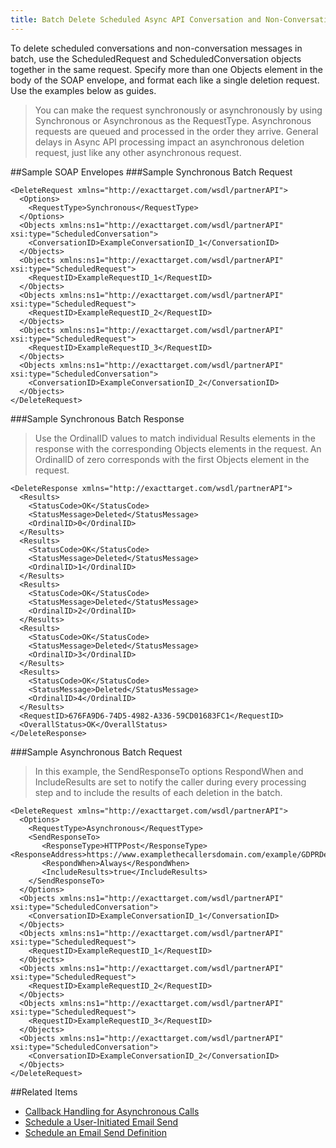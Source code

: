 ```yaml
---
title: Batch Delete Scheduled Async API Conversation and Non-Conversation Messages
---
```

To delete scheduled conversations and non-conversation messages in batch, use the ScheduledRequest and ScheduledConversation objects together in the same request. Specify more than one Objects element in the body of the SOAP envelope, and format each like a single deletion request. Use the examples below as guides.

> You can make the request synchronously or asynchronously by using Synchronous or Asynchronous as the RequestType. Asynchronous requests are queued and processed in the order they arrive. General delays in Async API processing impact an asynchronous deletion request, just like any other asynchronous request.

##Sample SOAP Envelopes
###Sample Synchronous Batch Request
```
<DeleteRequest xmlns="http://exacttarget.com/wsdl/partnerAPI">
  <Options>
    <RequestType>Synchronous</RequestType>
  </Options>
  <Objects xmlns:ns1="http://exacttarget.com/wsdl/partnerAPI" xsi:type="ScheduledConversation">
    <ConversationID>ExampleConversationID_1</ConversationID>
  </Objects>
  <Objects xmlns:ns1="http://exacttarget.com/wsdl/partnerAPI" xsi:type="ScheduledRequest">
    <RequestID>ExampleRequestID_1</RequestID>
  </Objects>
  <Objects xmlns:ns1="http://exacttarget.com/wsdl/partnerAPI" xsi:type="ScheduledRequest">
    <RequestID>ExampleRequestID_2</RequestID>
  </Objects>
  <Objects xmlns:ns1="http://exacttarget.com/wsdl/partnerAPI" xsi:type="ScheduledRequest">
    <RequestID>ExampleRequestID_3</RequestID>
  </Objects>
  <Objects xmlns:ns1="http://exacttarget.com/wsdl/partnerAPI" xsi:type="ScheduledConversation">
    <ConversationID>ExampleConversationID_2</ConversationID>
  </Objects>
</DeleteRequest>
```

###Sample Synchronous Batch Response
> Use the OrdinalID values to match individual Results elements in the response with the corresponding Objects elements in the request. An OrdinalID of zero corresponds with the first Objects element in the request.

```
<DeleteResponse xmlns="http://exacttarget.com/wsdl/partnerAPI">
  <Results>
    <StatusCode>OK</StatusCode>
    <StatusMessage>Deleted</StatusMessage>
    <OrdinalID>0</OrdinalID>
  </Results>
  <Results>
    <StatusCode>OK</StatusCode>
    <StatusMessage>Deleted</StatusMessage>
    <OrdinalID>1</OrdinalID>
  </Results>
  <Results>
    <StatusCode>OK</StatusCode>
    <StatusMessage>Deleted</StatusMessage>
    <OrdinalID>2</OrdinalID>
  </Results>
  <Results>
    <StatusCode>OK</StatusCode>
    <StatusMessage>Deleted</StatusMessage>
    <OrdinalID>3</OrdinalID>
  </Results>
  <Results>
    <StatusCode>OK</StatusCode>
    <StatusMessage>Deleted</StatusMessage>
    <OrdinalID>4</OrdinalID>
  </Results>
  <RequestID>676FA9D6-74D5-4982-A336-59CD01683FC1</RequestID>
  <OverallStatus>OK</OverallStatus>
</DeleteResponse>
```

###Sample Asynchronous Batch Request
> In this example, the SendResponseTo options RespondWhen and IncludeResults are set to notify the caller during every processing step and to include the results of each deletion in the batch.

```
<DeleteRequest xmlns="http://exacttarget.com/wsdl/partnerAPI">
  <Options>
    <RequestType>Asynchronous</RequestType>
    <SendResponseTo>
       <ResponseType>HTTPPost</ResponseType>
<ResponseAddress>https://www.examplethecallersdomain.com/example/GDPRDeletionResponse</ResponseAddress>
       <RespondWhen>Always</RespondWhen>
       <IncludeResults>true</IncludeResults>
    </SendResponseTo>
  </Options>
  <Objects xmlns:ns1="http://exacttarget.com/wsdl/partnerAPI" xsi:type="ScheduledConversation">
    <ConversationID>ExampleConversationID_1</ConversationID>
  </Objects>
  <Objects xmlns:ns1="http://exacttarget.com/wsdl/partnerAPI" xsi:type="ScheduledRequest">
    <RequestID>ExampleRequestID_1</RequestID>
  </Objects>
  <Objects xmlns:ns1="http://exacttarget.com/wsdl/partnerAPI" xsi:type="ScheduledRequest">
    <RequestID>ExampleRequestID_2</RequestID>
  </Objects>
  <Objects xmlns:ns1="http://exacttarget.com/wsdl/partnerAPI" xsi:type="ScheduledRequest">
    <RequestID>ExampleRequestID_3</RequestID>
  </Objects>
  <Objects xmlns:ns1="http://exacttarget.com/wsdl/partnerAPI" xsi:type="ScheduledConversation">
    <ConversationID>ExampleConversationID_2</ConversationID>
  </Objects>
</DeleteRequest>
```

##Related Items
* [Callback Handling for Asynchronous Calls](asynchronous_processing_callback.htm)
* [Schedule a User-Initiated Email Send](scheduling_a_user_initiated_email_message_send_via_the_web_service_api.htm)
* [Schedule an Email Send Definition](scheduling_an_email_send_definition.htm)
